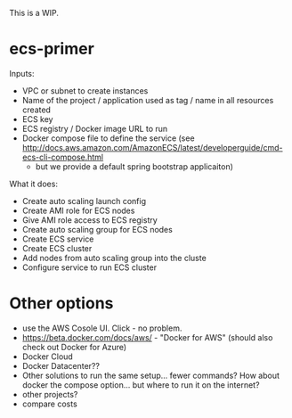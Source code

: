
This is a WIP.

# ecs-primer 

Inputs:

- VPC or subnet to create instances
- Name of the project / application used as tag / name in all resources created
- ECS key
- ECS registry / Docker image URL to run
- Docker compose file to define the service (see http://docs.aws.amazon.com/AmazonECS/latest/developerguide/cmd-ecs-cli-compose.html 
  - but we provide a default spring bootstrap applicaiton)

What it does:

- Create auto scaling launch config
- Create AMI role for ECS nodes
- Give AMI role access to ECS registry
- Create auto scaling group for ECS nodes
- Create ECS service
- Create ECS cluster
- Add nodes from auto scaling group into the cluste
- Configure service to run ECS cluster

# Other options

- use the AWS Cosole UI.  Click - no problem.
- https://beta.docker.com/docs/aws/ - "Docker for AWS" (should also check out Docker for Azure)
- Docker Cloud
- Docker Datacenter??
- Other solutions to run the same setup... fewer commands?  How about docker the compose option... but where to run it on the internet?
- other projects?
- compare costs
